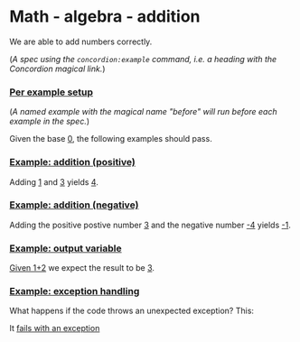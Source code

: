 # Math - algebra - addition

We are able to add numbers correctly.

(_A spec using the `concordion:example` command, i.e. a heading with the Concordion magical link._)

### [Per example setup](- "before")

(*A named example with the magical name "before" will run before each example in the spec.*)

Given the base [0](- "#base"), the following examples should pass. <!-- made up example, we don't really use #base -->

### [Example: addition (positive)](-) <!-- a named example with an implicit name -->

Adding [1](- "#n1") and [3](- "#n2") yields [4](- "?=add(#n1, #n2)").

### [Example: addition (negative)](- "addition-") <!-- a named example with an explicit name -->

Adding the positive postive number [3](- "#n1") and the negative number [-4](- "#n2") yields [-1](- "?=add(#n1, #n2)").

### [Example: output variable](-)

[Given 1+2](- "#result = add(&quot;1&quot;, &quot;2&quot;)") we expect the result to be [3](- "?=#result").

### [Example: exception handling](-)

What happens if the code throws an unexpected exception? This:

It [fails with an exception](- "c:assertTrue=throwErr()")